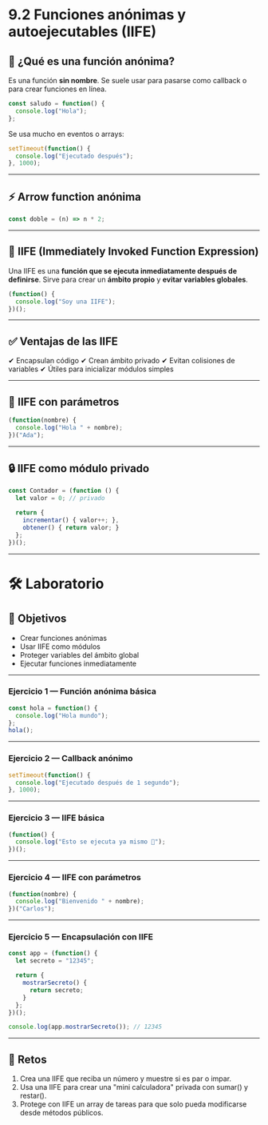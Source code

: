 # 9.2 Funciones anónimas y autoejecutables (IIFE)

## 🤫 ¿Qué es una función anónima?

Es una función **sin nombre**. Se suele usar para pasarse como callback o para crear funciones en línea.

```js
const saludo = function() {
  console.log("Hola");
};
```

Se usa mucho en eventos o arrays:

```js
setTimeout(function() {
  console.log("Ejecutado después");
}, 1000);
```

---

## ⚡ Arrow function anónima

```js
const doble = (n) => n * 2;
```

---

## 🚀 IIFE (Immediately Invoked Function Expression)

Una IIFE es una **función que se ejecuta inmediatamente después de definirse**.
Sirve para crear un **ámbito propio** y **evitar variables globales**.

```js
(function() {
  console.log("Soy una IIFE");
})();
```

---

## ✅ Ventajas de las IIFE

✔ Encapsulan código
✔ Crean ámbito privado
✔ Evitan colisiones de variables
✔ Útiles para inicializar módulos simples

---

## 🧭 IIFE con parámetros

```js
(function(nombre) {
  console.log("Hola " + nombre);
})("Ada");
```

---

## 🔒 IIFE como módulo privado

```js
const Contador = (function () {
  let valor = 0; // privado

  return {
    incrementar() { valor++; },
    obtener() { return valor; }
  };
})();
```

---

# 🛠 Laboratorio

## 🎯 Objetivos

* Crear funciones anónimas
* Usar IIFE como módulos
* Proteger variables del ámbito global
* Ejecutar funciones inmediatamente

---

### Ejercicio 1 — Función anónima básica

```js
const hola = function() {
  console.log("Hola mundo");
};
hola();
```

---

### Ejercicio 2 — Callback anónimo

```js
setTimeout(function() {
  console.log("Ejecutado después de 1 segundo");
}, 1000);
```

---

### Ejercicio 3 — IIFE básica

```js
(function() {
  console.log("Esto se ejecuta ya mismo 👋");
})();
```

---

### Ejercicio 4 — IIFE con parámetros

```js
(function(nombre) {
  console.log("Bienvenido " + nombre);
})("Carlos");
```

---

### Ejercicio 5 — Encapsulación con IIFE

```js
const app = (function() {
  let secreto = "12345";

  return {
    mostrarSecreto() {
      return secreto;
    }
  };
})();

console.log(app.mostrarSecreto()); // 12345
```

---

## 🚀 Retos

1. Crea una IIFE que reciba un número y muestre si es par o impar.
2. Usa una IIFE para crear una "mini calculadora" privada con sumar() y restar().
3. Protege con IIFE un array de tareas para que solo pueda modificarse desde métodos públicos.
